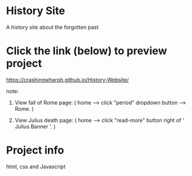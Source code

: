 # History Site 
A history site about the forgotten past

# Click the link (below) to preview project
https://crashingwharph.github.io/History-Website/

note:

1) View fall of Rome page: ( home --> click "period" dropdown button --> Rome. ) 
   
3) View Julius death page: ( home --> click "read-more" button right of ' Julius Banner '. )

# Project info
html, css and Javascript
